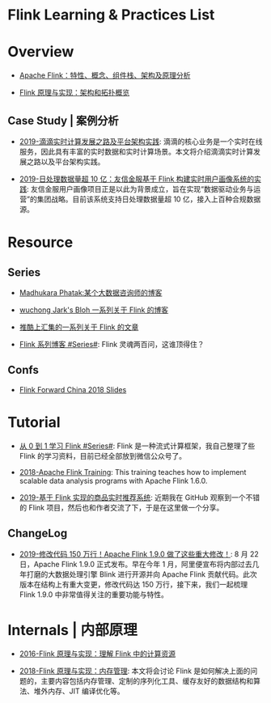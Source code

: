 # Flink Learning & Practices List

# Overview

- [Apache Flink：特性、概念、组件栈、架构及原理分析](http://shiyanjun.cn/archives/1508.html)

- [Flink 原理与实现：架构和拓扑概览](https://yq.aliyun.com/articles/57816?spm=5176.100240.searchblog.15.918ieV)

## Case Study | 案例分析

- [2019-滴滴实时计算发展之路及平台架构实践](https://mp.weixin.qq.com/s/NGeukit_TpwD4_opIZRb-Q): 滴滴的核心业务是一个实时在线服务，因此具有丰富的实时数据和实时计算场景。本文将介绍滴滴实时计算发展之路以及平台架构实践。

- [2019-日处理数据量超 10 亿：友信金服基于 Flink 构建实时用户画像系统的实践](https://mp.weixin.qq.com/s/ptNHzhMu50pAOUMzTxaGfA): 友信金服用户画像项目正是以此为背景成立，旨在实现“数据驱动业务与运营”的集团战略。目前该系统支持日处理数据量超 10 亿，接入上百种合规数据源。

# Resource

## Series

- [Madhukara Phatak:某个大数据咨询师的博客](http://blog.madhukaraphatak.com/)

- [wuchong Jark's Bloh 一系列关于 Flink 的博客](http://wuchong.me/archives/)

- [推酷上汇集的一系列关于 Flink 的文章](http://www.tuicool.com/search?t=1&kw=flink&lang=0)

- [Flink 系列博客 #Series#](https://mp.weixin.qq.com/s/ok-YwuVbwAVtJz7hUCiZxg): Flink 灵魂两百问，这谁顶得住？

## Confs

- [Flink Forward China 2018 Slides](https://github.com/flink-china/flink-forward-china-2018)

# Tutorial

- [从 0 到 1 学习 Flink #Series#](https://mp.weixin.qq.com/s/WrDwd1Ca1jMch6ERCpb_FA): Flink 是一种流式计算框架，我自己整理了些 Flink 的学习资料，目前已经全部放到微信公众号了。

- [2018-Apache Flink Training](https://training.da-platform.com/): This training teaches how to implement scalable data analysis programs with Apache Flink 1.6.0.

- [2019-基于 Flink 实现的商品实时推荐系统](https://mp.weixin.qq.com/s/pF8mr4AeUwWWpGEAKmJW2w): 近期我在 GitHub 观察到一个不错的 Flink 项目，然后也和作者交流了下，于是在这里做一个分享。

## ChangeLog

- [2019-修改代码 150 万行！Apache Flink 1.9.0 做了这些重大修改！](https://mp.weixin.qq.com/s/Gj76cO5VGQ76R7d7Kc--0Q): 8 月 22 日，Apache Flink 1.9.0 正式发布。早在今年 1 月，阿里便宣布将内部过去几年打磨的大数据处理引擎 Blink 进行开源并向 Apache Flink 贡献代码。此次版本在结构上有重大变更，修改代码达 150 万行，接下来，我们一起梳理 Flink 1.9.0 中非常值得关注的重要功能与特性。

# Internals | 内部原理

- [2016-Flink 原理与实现：理解 Flink 中的计算资源](http://wuchong.me/blog/2016/05/09/flink-internals-understanding-execution-resources/)

- [2018-Flink 原理与实现：内存管理](https://yq.aliyun.com/articles/57815): 本文将会讨论 Flink 是如何解决上面的问题的，主要内容包括内存管理、定制的序列化工具、缓存友好的数据结构和算法、堆外内存、JIT 编译优化等。
